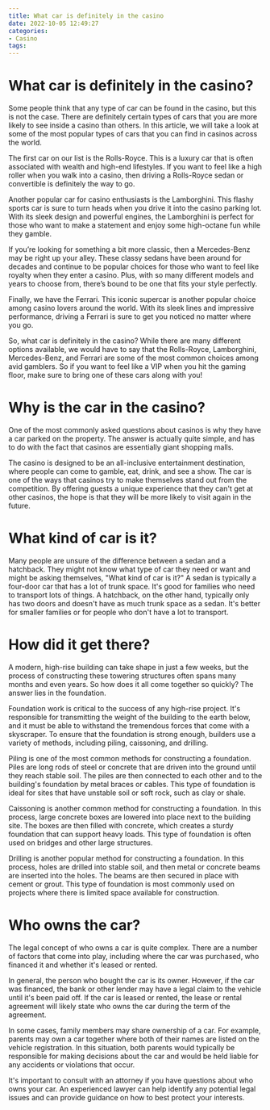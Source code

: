 ```yaml
---
title: What car is definitely in the casino
date: 2022-10-05 12:49:27
categories:
- Casino
tags:
---
```



#  What car is definitely in the casino?

Some people think that any type of car can be found in the casino, but this is not the case. There are definitely certain types of cars that you are more likely to see inside a casino than others. In this article, we will take a look at some of the most popular types of cars that you can find in casinos across the world.

The first car on our list is the Rolls-Royce. This is a luxury car that is often associated with wealth and high-end lifestyles. If you want to feel like a high roller when you walk into a casino, then driving a Rolls-Royce sedan or convertible is definitely the way to go.

Another popular car for casino enthusiasts is the Lamborghini. This flashy sports car is sure to turn heads when you drive it into the casino parking lot. With its sleek design and powerful engines, the Lamborghini is perfect for those who want to make a statement and enjoy some high-octane fun while they gamble.

If you’re looking for something a bit more classic, then a Mercedes-Benz may be right up your alley. These classy sedans have been around for decades and continue to be popular choices for those who want to feel like royalty when they enter a casino. Plus, with so many different models and years to choose from, there’s bound to be one that fits your style perfectly.

Finally, we have the Ferrari. This iconic supercar is another popular choice among casino lovers around the world. With its sleek lines and impressive performance, driving a Ferrari is sure to get you noticed no matter where you go.

So, what car is definitely in the casino? While there are many different options available, we would have to say that the Rolls-Royce, Lamborghini, Mercedes-Benz, and Ferrari are some of the most common choices among avid gamblers. So if you want to feel like a VIP when you hit the gaming floor, make sure to bring one of these cars along with you!

#  Why is the car in the casino?

One of the most commonly asked questions about casinos is why they have a car parked on the property. The answer is actually quite simple, and has to do with the fact that casinos are essentially giant shopping malls.

The casino is designed to be an all-inclusive entertainment destination, where people can come to gamble, eat, drink, and see a show. The car is one of the ways that casinos try to make themselves stand out from the competition. By offering guests a unique experience that they can't get at other casinos, the hope is that they will be more likely to visit again in the future.

#  What kind of car is it?



Many people are unsure of the difference between a sedan and a hatchback. They might not know what type of car they need or want and might be asking themselves, "What kind of car is it?" A sedan is typically a four-door car that has a lot of trunk space. It's good for families who need to transport lots of things. A hatchback, on the other hand, typically only has two doors and doesn't have as much trunk space as a sedan. It's better for smaller families or for people who don't have a lot to transport.

#  How did it get there?



A modern, high-rise building can take shape in just a few weeks, but the process of constructing these towering structures often spans many months and even years. So how does it all come together so quickly? The answer lies in the foundation.

 Foundation work is critical to the success of any high-rise project. It's responsible for transmitting the weight of the building to the earth below, and it must be able to withstand the tremendous forces that come with a skyscraper. To ensure that the foundation is strong enough, builders use a variety of methods, including piling, caissoning, and drilling.

Piling is one of the most common methods for constructing a foundation. Piles are long rods of steel or concrete that are driven into the ground until they reach stable soil. The piles are then connected to each other and to the building's foundation by metal braces or cables. This type of foundation is ideal for sites that have unstable soil or soft rock, such as clay or shale.

Caissoning is another common method for constructing a foundation. In this process, large concrete boxes are lowered into place next to the building site. The boxes are then filled with concrete, which creates a sturdy foundation that can support heavy loads. This type of foundation is often used on bridges and other large structures.

Drilling is another popular method for constructing a foundation. In this process, holes are drilled into stable soil, and then metal or concrete beams are inserted into the holes. The beams are then secured in place with cement or grout. This type of foundation is most commonly used on projects where there is limited space available for construction.

#  Who owns the car?

The legal concept of who owns a car is quite complex. There are a number of factors that come into play, including where the car was purchased, who financed it and whether it's leased or rented.

In general, the person who bought the car is its owner. However, if the car was financed, the bank or other lender may have a legal claim to the vehicle until it's been paid off. If the car is leased or rented, the lease or rental agreement will likely state who owns the car during the term of the agreement.

In some cases, family members may share ownership of a car. For example, parents may own a car together where both of their names are listed on the vehicle registration. In this situation, both parents would typically be responsible for making decisions about the car and would be held liable for any accidents or violations that occur.

It's important to consult with an attorney if you have questions about who owns your car. An experienced lawyer can help identify any potential legal issues and can provide guidance on how to best protect your interests.